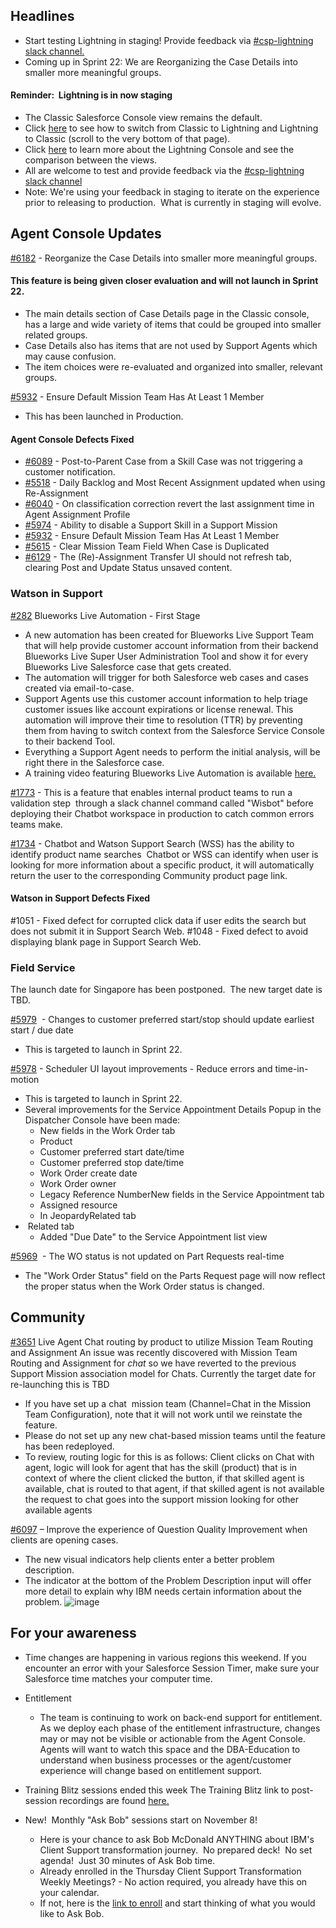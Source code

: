 ## Headlines
*  Start testing Lightning in staging! Provide feedback via <a href="https://ibm-analytics.slack.com/messages/CDJ8X6TQA" target="_blank">#csp-lightning slack channel.</a>
* Coming up in Sprint 22: We are Reorganizing the Case Details into smaller more meaningful groups.

#### Reminder:  Lightning is in now staging
*  The Classic Salesforce Console view remains the default.
*  Click <a href="https://pages.github.ibm.com/dba-support/DBA-Education/#/DBA-Education/uis/workbench/LightningvClassic" target="_blank">here</a> to see how to switch from Classic to Lightning and Lightning to Classic (scroll to the very bottom of that page).
*  Click <a href="https://pages.github.ibm.com/dba-support/DBA-Education/#/DBA-Education/uis/workbench/LightningvClassic" target="_blank">here</a> to learn more about the Lightning Console and see the comparison between the views.
*  All are welcome to test and provide feedback via the <a href="https://ibm-analytics.slack.com/messages/CDJ8X6TQA" target="_blank"> #csp-lightning slack channel</a> 
*  Note: We're using your feedback in staging to iterate on the experience prior to releasing to production.  What is currently in staging will evolve.


## <a id="contribution" name="agentconsoleupdates"></a>Agent Console Updates
<a href="https://funnel.w3ibm.mybluemix.net/#/open?q=6182" target="_blank">#6182</a> - Reorganize the Case Details into smaller more meaningful groups.
#### This feature is being given closer evaluation and will not launch in Sprint 22.
*  The main details section of Case Details page in the Classic console, has a large and wide variety of items that could be grouped into smaller related groups.  
*  Case Details also has items that are not used by Support Agents which may cause confusion.
*  The item choices were re-evaluated and organized into smaller, relevant groups.

<a href="https://funnel.w3ibm.mybluemix.net/#/open?q=5932" target="_blank">#5932</a> - Ensure Default Mission Team Has At Least 1 Member 
*  This has been launched in Production.

#### Agent Console Defects Fixed
*  <a href="https://funnel.w3ibm.mybluemix.net/#/open?q=6089" target="_blank">#6089</a> - Post-to-Parent Case from a Skill Case was not triggering a customer notification. 
*  <a href="https://funnel.w3ibm.mybluemix.net/#/open?q=5518" target="_blank">#5518</a> - Daily Backlog and Most Recent Assignment updated when using Re-Assignment
*  <a href="https://funnel.w3ibm.mybluemix.net/#/open?q=6040" target="_blank">#6040</a> - On classification correction revert the last assignment time in Agent Assignment Profile
*  <a href="https://funnel.w3ibm.mybluemix.net/#/open?q=5974" target="_blank">#5974</a> - Ability to disable a Support Skill in a Support Mission
*  <a href="https://funnel.w3ibm.mybluemix.net/#/open?q=5932" target="_blank">#5932</a> - Ensure Default Mission Team Has At Least 1 Member
*  <a href="https://funnel.w3ibm.mybluemix.net/#/open?q=5615" target="_blank">#5615</a> - Clear Mission Team Field When Case is Duplicated
*  <a href="https://funnel.w3ibm.mybluemix.net/#/open?q=6129" target="_blank">#6129</a> - The (Re)-Assignment Transfer UI should not refresh tab, clearing Post and Update Status unsaved content.


### Watson in Support
<a href="https://github.ibm.com/Watson-in-Support/PM-rumor-mill/issues/282" target="_blank">#282</a> Blueworks Live Automation - First Stage 
*  A new automation has been created for Blueworks Live Support Team that will help provide customer account information from their backend Blueworks Live Super User Administration Tool and show it for every Blueworks Live Salesforce case that gets created.
*  The automation will trigger for both Salesforce web cases and cases created via email-to-case.
* Support Agents use this customer account information to help triage customer issues like account expirations or license renewal. This automation will improve their time to resolution (TTR) by preventing them from having to switch context from the Salesforce Service Console to their backend Tool.
* Everything a Support Agent needs to perform the initial analysis, will be right there in the Salesforce case.
* A training video featuring Blueworks Live Automation is available  <a href="https://pages.github.ibm.com/dba-support/DBA-Education/#/DBA-Education/wis/automation/training" target="_blank">here.</a>


<a href="https://funnel.w3ibm.mybluemix.net/#/open?q=1773" target="_blank">#1773</a> - This is a feature that enables internal product teams to run a validation step  through a slack channel command called "Wisbot" before deploying their Chatbot workspace in production to catch common errors teams make.

<a href="https://funnel.w3ibm.mybluemix.net/#/open?q=1734" target="_blank">#1734</a> - Chatbot and Watson Support Search (WSS) has the ability to identify product name searches 
Chatbot or WSS can identify when user is looking for more information about a specific product, it will automatically return the user to the corresponding Community product page link.


#### Watson in Support Defects Fixed
#1051 - Fixed defect for corrupted click data if user edits the search but does not submit it in Support Search Web.
#1048 - Fixed defect to avoid displaying blank page in Support Search Web.

### Field Service
The launch date for Singapore has been postponed.  The new target date is TBD.

<a href="https://funnel.w3ibm.mybluemix.net/#/open?q=5979" target="_blank">#5979</a>  - Changes to customer preferred start/stop should update earliest start / due date 
*  This is targeted to launch in Sprint 22.

<a href="https://funnel.w3ibm.mybluemix.net/#/open?q=5978" target="_blank">#5978</a>  - Scheduler UI layout improvements - Reduce errors and time-in-motion
*  This is targeted to launch in Sprint 22.
*  Several improvements for the Service Appointment Details Popup in the Dispatcher Console have been made:
    *  New fields in the Work Order tab
      *  Product
      * Customer preferred start date/time
      * Customer preferred stop date/time
      * Work Order create date
      * Work Order owner
      * Legacy Reference NumberNew fields in the Service Appointment tab
      * Assigned resource
      * In JeopardyRelated tab
*  Related tab
    * Added "Due Date" to the Service Appointment list view
  

<a href="https://funnel.w3ibm.mybluemix.net/#/open?q=5969" target="_blank">#5969</a>  - The WO status is not updated on Part Requests real-time  

*  The "Work Order Status" field on the Parts Request page will now reflect the proper status when the Work Order status is changed.

## Community

<a href="https://funnel.w3ibm.mybluemix.net/#/open?q=3651" target="_blank">#3651</a> Live Agent Chat routing by product to utilize Mission Team Routing and Assignment
An issue was recently discovered with Mission Team Routing and Assignment for *chat* so we have reverted to the previous Support Mission association model for Chats. Currently the target date for re-launching this is TBD

*  If you have set up a chat  mission team (Channel=Chat in the Mission Team Configuration), note that it will not work until we reinstate the feature.
*  Please do not set up any new chat-based mission teams until the feature has been redeployed.
*  To review, routing logic for this is as follows: Client clicks on Chat with agent, logic will look for agent that has the skill (product) that is in context of where the client clicked the button, if that skilled agent is available, chat is routed to that agent, if that skilled agent is not available the request to chat goes into the support mission looking for other available agents

<a href="https://funnel.w3ibm.mybluemix.net/#/open?q=6097" target="_blank">#6097</a> – Improve the experience of Question Quality Improvement when clients are opening cases.
*  The new visual indicators help clients enter a better problem description.
*  The indicator at the bottom of the Problem Description input will offer more detail to explain why IBM needs certain information about the problem.
![image](https://media.github.ibm.com/user/146797/files/ac98dd22-e0e0-11e8-94b1-5b874415d65b)

## For your awareness
*  Time changes are happening in various regions this weekend. If you encounter an error with your Salesforce Session Timer, make sure your Salesforce time matches your computer time.

*  Entitlement
    *  The team is continuing to work on back-end support for entitlement.  As we deploy each phase of the entitlement infrastructure, changes may or may not be visible or actionable from the Agent Console.  Agents will want to watch this space and the DBA-Education to understand when business processes or the agent/customer experience will change based on entitlement support.

*  Training Blitz sessions ended this week
The Training Blitz link to post-session recordings are found <a href="https://ibm.box.com/s/vx6g47jiz0k7ypnnjhyd4q6wzomaqwwh
" target="_blank">here.</a>  

*  New!  Monthly "Ask Bob" sessions start on November 8!
    *  Here is your chance to ask Bob McDonald ANYTHING about IBM's Client Support transformation journey.  No prepared deck!  No set agenda!  Just 30 minutes of Ask Bob time.
    *  Already enrolled in the Thursday Client Support Transformation Weekly Meetings? - No action required, you already have this on your calendar.  
    *  If not, here is the <a href="https://ec.w3bmix.ibm.com/event.html?id=B7C781E8048024DE852581DF00581C3C" target="_blank">link to enroll</a> and start thinking of what you would like to Ask Bob. 

